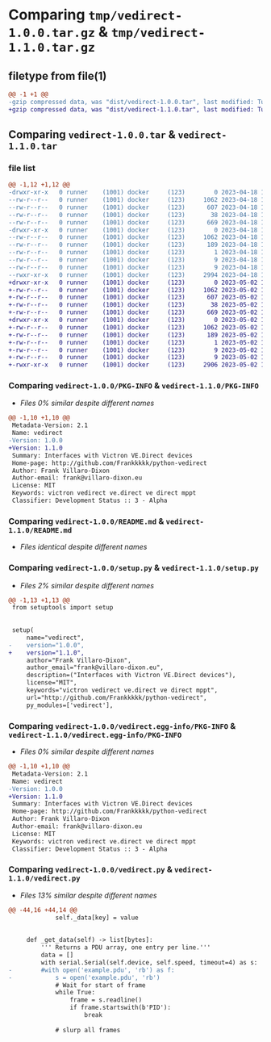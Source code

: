 # Comparing `tmp/vedirect-1.0.0.tar.gz` & `tmp/vedirect-1.1.0.tar.gz`

## filetype from file(1)

```diff
@@ -1 +1 @@
-gzip compressed data, was "dist/vedirect-1.0.0.tar", last modified: Tue Apr 18 17:43:54 2023, max compression
+gzip compressed data, was "dist/vedirect-1.1.0.tar", last modified: Tue May  2 19:23:24 2023, max compression
```

## Comparing `vedirect-1.0.0.tar` & `vedirect-1.1.0.tar`

### file list

```diff
@@ -1,12 +1,12 @@
-drwxr-xr-x   0 runner    (1001) docker     (123)        0 2023-04-18 17:43:54.000000 vedirect-1.0.0/
--rw-r--r--   0 runner    (1001) docker     (123)     1062 2023-04-18 17:43:54.000000 vedirect-1.0.0/PKG-INFO
--rw-r--r--   0 runner    (1001) docker     (123)      607 2023-04-18 17:43:49.000000 vedirect-1.0.0/README.md
--rw-r--r--   0 runner    (1001) docker     (123)       38 2023-04-18 17:43:54.000000 vedirect-1.0.0/setup.cfg
--rw-r--r--   0 runner    (1001) docker     (123)      669 2023-04-18 17:43:49.000000 vedirect-1.0.0/setup.py
-drwxr-xr-x   0 runner    (1001) docker     (123)        0 2023-04-18 17:43:54.000000 vedirect-1.0.0/vedirect.egg-info/
--rw-r--r--   0 runner    (1001) docker     (123)     1062 2023-04-18 17:43:54.000000 vedirect-1.0.0/vedirect.egg-info/PKG-INFO
--rw-r--r--   0 runner    (1001) docker     (123)      189 2023-04-18 17:43:54.000000 vedirect-1.0.0/vedirect.egg-info/SOURCES.txt
--rw-r--r--   0 runner    (1001) docker     (123)        1 2023-04-18 17:43:54.000000 vedirect-1.0.0/vedirect.egg-info/dependency_links.txt
--rw-r--r--   0 runner    (1001) docker     (123)        9 2023-04-18 17:43:54.000000 vedirect-1.0.0/vedirect.egg-info/requires.txt
--rw-r--r--   0 runner    (1001) docker     (123)        9 2023-04-18 17:43:54.000000 vedirect-1.0.0/vedirect.egg-info/top_level.txt
--rwxr-xr-x   0 runner    (1001) docker     (123)     2994 2023-04-18 17:43:49.000000 vedirect-1.0.0/vedirect.py
+drwxr-xr-x   0 runner    (1001) docker     (123)        0 2023-05-02 19:23:24.000000 vedirect-1.1.0/
+-rw-r--r--   0 runner    (1001) docker     (123)     1062 2023-05-02 19:23:24.000000 vedirect-1.1.0/PKG-INFO
+-rw-r--r--   0 runner    (1001) docker     (123)      607 2023-05-02 19:23:16.000000 vedirect-1.1.0/README.md
+-rw-r--r--   0 runner    (1001) docker     (123)       38 2023-05-02 19:23:24.000000 vedirect-1.1.0/setup.cfg
+-rw-r--r--   0 runner    (1001) docker     (123)      669 2023-05-02 19:23:16.000000 vedirect-1.1.0/setup.py
+drwxr-xr-x   0 runner    (1001) docker     (123)        0 2023-05-02 19:23:24.000000 vedirect-1.1.0/vedirect.egg-info/
+-rw-r--r--   0 runner    (1001) docker     (123)     1062 2023-05-02 19:23:24.000000 vedirect-1.1.0/vedirect.egg-info/PKG-INFO
+-rw-r--r--   0 runner    (1001) docker     (123)      189 2023-05-02 19:23:24.000000 vedirect-1.1.0/vedirect.egg-info/SOURCES.txt
+-rw-r--r--   0 runner    (1001) docker     (123)        1 2023-05-02 19:23:24.000000 vedirect-1.1.0/vedirect.egg-info/dependency_links.txt
+-rw-r--r--   0 runner    (1001) docker     (123)        9 2023-05-02 19:23:24.000000 vedirect-1.1.0/vedirect.egg-info/requires.txt
+-rw-r--r--   0 runner    (1001) docker     (123)        9 2023-05-02 19:23:24.000000 vedirect-1.1.0/vedirect.egg-info/top_level.txt
+-rwxr-xr-x   0 runner    (1001) docker     (123)     2906 2023-05-02 19:23:16.000000 vedirect-1.1.0/vedirect.py
```

### Comparing `vedirect-1.0.0/PKG-INFO` & `vedirect-1.1.0/PKG-INFO`

 * *Files 0% similar despite different names*

```diff
@@ -1,10 +1,10 @@
 Metadata-Version: 2.1
 Name: vedirect
-Version: 1.0.0
+Version: 1.1.0
 Summary: Interfaces with Victron VE.Direct devices
 Home-page: http://github.com/Frankkkkk/python-vedirect
 Author: Frank Villaro-Dixon
 Author-email: frank@villaro-dixon.eu
 License: MIT
 Keywords: victron vedirect ve.direct ve direct mppt
 Classifier: Development Status :: 3 - Alpha
```

### Comparing `vedirect-1.0.0/README.md` & `vedirect-1.1.0/README.md`

 * *Files identical despite different names*

### Comparing `vedirect-1.0.0/setup.py` & `vedirect-1.1.0/setup.py`

 * *Files 2% similar despite different names*

```diff
@@ -1,13 +1,13 @@
 from setuptools import setup
 
 
 setup(
     name="vedirect",
-    version="1.0.0",
+    version="1.1.0",
     author="Frank Villaro-Dixon",
     author_email="frank@villaro-dixon.eu",
     description=("Interfaces with Victron VE.Direct devices"),
     license="MIT",
     keywords="victron vedirect ve.direct ve direct mppt",
     url="http://github.com/Frankkkkk/python-vedirect",
     py_modules=['vedirect'],
```

### Comparing `vedirect-1.0.0/vedirect.egg-info/PKG-INFO` & `vedirect-1.1.0/vedirect.egg-info/PKG-INFO`

 * *Files 0% similar despite different names*

```diff
@@ -1,10 +1,10 @@
 Metadata-Version: 2.1
 Name: vedirect
-Version: 1.0.0
+Version: 1.1.0
 Summary: Interfaces with Victron VE.Direct devices
 Home-page: http://github.com/Frankkkkk/python-vedirect
 Author: Frank Villaro-Dixon
 Author-email: frank@villaro-dixon.eu
 License: MIT
 Keywords: victron vedirect ve.direct ve direct mppt
 Classifier: Development Status :: 3 - Alpha
```

### Comparing `vedirect-1.0.0/vedirect.py` & `vedirect-1.1.0/vedirect.py`

 * *Files 13% similar despite different names*

```diff
@@ -44,16 +44,14 @@
             self._data[key] = value
 
 
     def _get_data(self) -> list[bytes]:
         ''' Returns a PDU array, one entry per line.'''
         data = []
         with serial.Serial(self.device, self.speed, timeout=4) as s:
-        #with open('example.pdu', 'rb') as f:
-            s = open('example.pdu', 'rb')
             # Wait for start of frame
             while True:
                 frame = s.readline()
                 if frame.startswith(b'PID'):
                     break
 
             # slurp all frames
```

